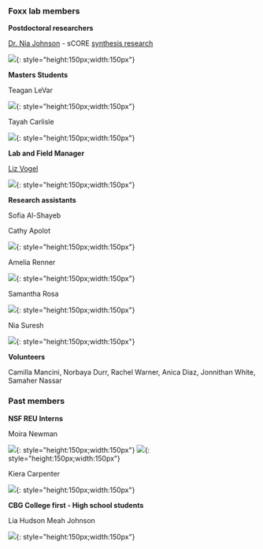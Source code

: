 
### Foxx lab members

**Postdoctoral researchers**

[Dr. Nia Johnson](https://niajohnson.info/) - sCORE [synthesis research](https://score.nipcsa.com/broadening-restoration)

![](images/Nia_J.png){: style="height:150px;width:150px"}


**Masters Students**

Teagan LeVar

![](images/Teagan.jpg){: style="height:150px;width:150px"}


Tayah Carlisle

![](images/Tayah.jpg){: style="height:150px;width:150px"}


**Lab and Field Manager**

[Liz Vogel](https://www.northbranchnatives.com/)

![](images/liz.jpg){: style="height:150px;width:150px"}


**Research assistants**

Sofia Al-Shayeb

Cathy Apolot

![](images/Cathy.png){: style="height:150px;width:150px"}


Amelia Renner

![](images/amelia.jpeg){: style="height:150px;width:150px"}


Samantha Rosa

![](images/Samantha.jpg){: style="height:150px;width:150px"}

Nia Suresh

![](images/Nia_S.jpg){: style="height:150px;width:150px"}

**Volunteers**

Camilla Mancini, Norbaya Durr, Rachel Warner, Anica Diaz, Jonnithan White, Samaher Nassar 

### Past members
**NSF REU Interns**

Moira Newman

![](images/moira.jpg){: style="height:150px;width:150px"} ![](images/kiera.jpg){: style="height:150px;width:150px"}


Kiera Carpenter

![](images/kiera.jpg){: style="height:150px;width:150px"}

**CBG College first - High school students**

Lia Hudson 
Meah Johnson 

![](images/meah.jpg){: style="height:150px;width:150px"}
